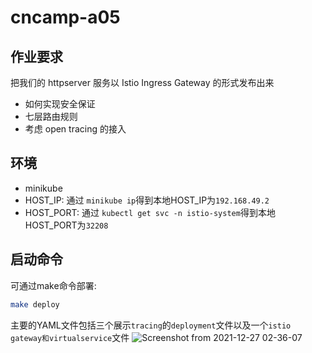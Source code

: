 # cncamp-a05

## 作业要求
把我们的 httpserver 服务以 Istio Ingress Gateway 的形式发布出来
- 如何实现安全保证
- 七层路由规则
- 考虑 open tracing 的接入

## 环境
- minikube
- HOST_IP: 通过 ```minikube ip```得到本地HOST_IP为```192.168.49.2```
- HOST_PORT: 通过 ```kubectl get svc -n istio-system```得到本地HOST_PORT为```32208```

## 启动命令
可通过make命令部署:
```sh
make deploy
```
主要的YAML文件包括三个展示```tracing```的```deployment```文件以及一个```istio gateway和virtualservice```文件
![Screenshot from 2021-12-27 02-36-07](https://user-images.githubusercontent.com/10457633/147447693-f01bf2ab-d5ec-45b9-b8ec-ae3356362d73.png)
